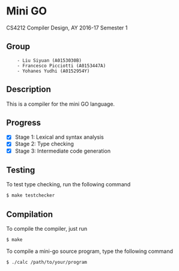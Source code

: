 # Mini GO

CS4212 Compiler Design, AY 2016-17 Semester 1

## Group
        - Liu Siyuan (A0153030B)
        - Francesco Picciotti (A0153447A)
        - Yohanes Yudhi (A0152954Y)

## Description

This is a compiler for the mini GO language.

## Progress

- [x] Stage 1: Lexical and syntax analysis
- [x] Stage 2: Type checking
- [x] Stage 3: Intermediate code generation

## Testing

To test type checking, run the following command

```bash
$ make testchecker
```

## Compilation

To compile the compiler, just run

```bash
$ make
```

To compile a mini-go source program, type the following command

```bash
$ ./calc /path/to/your/program
```
